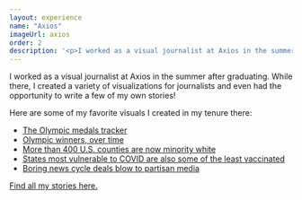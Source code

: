 ```yaml
---
layout: experience
name: "Axios"
imageUrl: axios
order: 2
description: '<p>I worked as a visual journalist at Axios in the summer after graduating. While there, I created a variety of visualizations for journalists and even had the opportunity to write a few of my own stories!</p> <p><a href="https://muckrack.com/connor-rothschild-1">Find all my stories here.</a></p>'
---
```


I worked as a visual journalist at Axios in the summer after graduating. While there, I created a variety of visualizations for journalists and even had the opportunity to write a few of my own stories!

Here are some of my favorite visuals I created in my tenure there:

* [The Olympic medals tracker](https://www.axios.com/olympics-medal-count-usa-tokyo-762804df-d836-4fb2-8407-9a9c5b273643.html)
* [Olympic winners, over time](https://www.axios.com/olympic-winners-a1912446-22ef-4c2a-9fda-85bfe8dedb08.html)
* [More than 400 U.S. counties are now minority white](https://www.axios.com/diversity-majority-minority-white-american-census-bd181b53-f170-40b2-9913-dd43363e1aaf.html)
* [States most vulnerable to COVID are also some of the least vaccinated](https://www.axios.com/coronavirus-vaccines-vulnerability-states-outbreaks-variants-b418fe6d-31f6-4790-9d79-bd7c4d747dd3.html?utm_source=twitter&utm_medium=social&utm_campaign=editorial&utm_content=health-statesvaccines)
* [Boring news cycle deals blow to partisan media](https://www.axios.com/partisan-media-biden-trump-26f54a8b-d4e2-4319-a185-bd5f55ac661f.html)

[Find all my stories here.](https://muckrack.com/connor-rothschild-1)
